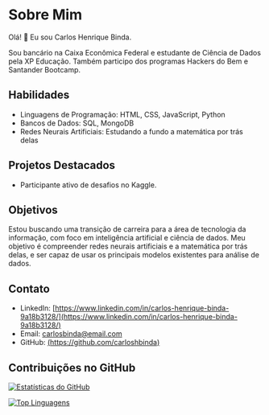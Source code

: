 # Sobre Mim

Olá! 👋 Eu sou Carlos Henrique Binda.

Sou bancário na Caixa Econômica Federal e estudante de Ciência de Dados pela XP Educação. Também participo dos programas Hackers do Bem e Santander Bootcamp.

## Habilidades

- Linguagens de Programação: HTML, CSS, JavaScript, Python
- Bancos de Dados: SQL, MongoDB
- Redes Neurais Artificiais: Estudando a fundo a matemática por trás delas

## Projetos Destacados

- Participante ativo de desafios no Kaggle.

## Objetivos

Estou buscando uma transição de carreira para a área de tecnologia da informação, com foco em inteligência artificial e ciência de dados. Meu objetivo é compreender redes neurais artificiais e a matemática por trás delas, e ser capaz de usar os principais modelos existentes para análise de dados.

## Contato

- LinkedIn: [https://www.linkedin.com/in/carlos-henrique-binda-9a18b3128/](https://www.linkedin.com/in/carlos-henrique-binda-9a18b3128/)
- Email: carlosbinda@email.com
- GitHub: [(https://github.com/carloshbinda)](https://github.com/carloshbinda)

## Contribuições no GitHub

[![Estatísticas do GitHub](https://github-readme-stats.vercel.app/api?username=carloshbinda&show_icons=true&theme=radical)](seu_perfil_no_github)

[![Top Linguagens](https://github-readme-stats.vercel.app/api/top-langs/?username=carloshbinda&layout=compact&theme=radical)](seu_perfil_no_github)
